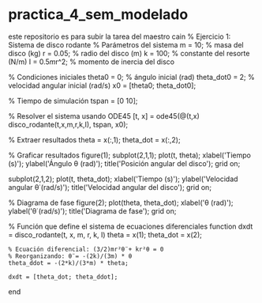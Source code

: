 # practica_4_sem_modelado
este repositorio es para subir la tarea del maestro cain
% Ejercicio 1: Sistema de disco rodante
% Parámetros del sistema
m = 10;     % masa del disco (kg)
r = 0.05;   % radio del disco (m)
k = 100;    % constante del resorte (N/m)
I = 0.5*m*r^2;  % momento de inercia del disco

% Condiciones iniciales
theta0 = 0;     % ángulo inicial (rad)
theta_dot0 = 2; % velocidad angular inicial (rad/s)
x0 = [theta0; theta_dot0];

% Tiempo de simulación
tspan = [0 10];

% Resolver el sistema usando ODE45
[t, x] = ode45(@(t,x) disco_rodante(t,x,m,r,k,I), tspan, x0);

% Extraer resultados
theta = x(:,1);
theta_dot = x(:,2);

% Graficar resultados
figure(1);
subplot(2,1,1);
plot(t, theta);
xlabel('Tiempo (s)');
ylabel('Ángulo θ (rad)');
title('Posición angular del disco');
grid on;

subplot(2,1,2);
plot(t, theta_dot);
xlabel('Tiempo (s)');
ylabel('Velocidad angular θ̇ (rad/s)');
title('Velocidad angular del disco');
grid on;

% Diagrama de fase
figure(2);
plot(theta, theta_dot);
xlabel('θ (rad)');
ylabel('θ̇ (rad/s)');
title('Diagrama de fase');
grid on;

% Función que define el sistema de ecuaciones diferenciales
function dxdt = disco_rodante(t, x, m, r, k, I)
    theta = x(1);
    theta_dot = x(2);
    
    % Ecuación diferencial: (3/2)mr²θ̈ + kr²θ = 0
    % Reorganizando: θ̈ = -(2k)/(3m) * θ
    theta_ddot = -(2*k)/(3*m) * theta;
    
    dxdt = [theta_dot; theta_ddot];
end
